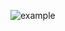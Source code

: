 ![example](https://github.com/VldKnd/large-agents-pibt/blob/main/circle-large-agents-mapf/readme_example.gif)
